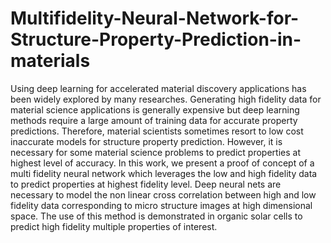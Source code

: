 # Multifidelity-Neural-Network-for-Structure-Property-Prediction-in-materials

Using deep learning for accelerated material discovery applications has been widely explored
by many researches. Generating high fidelity data for material science applications is generally
expensive but deep learning methods require a large amount of training data for accurate property
predictions. Therefore, material scientists sometimes resort to low cost inaccurate models for
structure property prediction. However, it is necessary for some material science problems to
predict properties at highest level of accuracy. In this work, we present a proof of concept of a
multi fidelity neural network which leverages the low and high fidelity data to predict properties
at highest fidelity level. Deep neural nets are necessary to model the non linear cross correlation
between high and low fidelity data corresponding to micro structure images at high dimensional
space. The use of this method is demonstrated in organic solar cells to predict high fidelity multiple
properties of interest.
